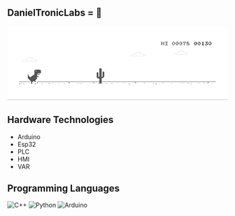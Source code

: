 ## DanielTronicLabs = 💙

[![](https://github.com/Neutrino-1/Neutrino-1/blob/main/dino.gif)](#)

## Hardware Technologies 
* Arduino
* Esp32
* PLC
* HMI
* VAR

## Programming Languages
<p>
  <img alt="C++" src="https://img.shields.io/badge/C++-000000?logo=c++&logoColor=white&style=for-the-badge" />
  <img alt="Python" src="https://img.shields.io/badge/Python-239120?logo=python&logoColor=white&style=for-the-badge" />
  <img alt="Arduino" src="https://img.shields.io/badge/Arduino-00a2df?logo=arduino&logoColor=white&style=for-the-badge" />
 
</p>
<!--
**DanielTronicLabs/DanielTronicLabs** is a ✨ _special_ ✨ repository because its `README.md` (this file) appears on your GitHub profile.

Here are some ideas to get you started:

- 🔭 I’m currently working on ...
- 🌱 I’m currently learning ...
- 👯 I’m looking to collaborate on ...
- 🤔 I’m looking for help with ...
- 💬 Ask me about ...
- 📫 How to reach me: ...
- 😄 Pronouns: ...
- ⚡ Fun fact: ...
-->
